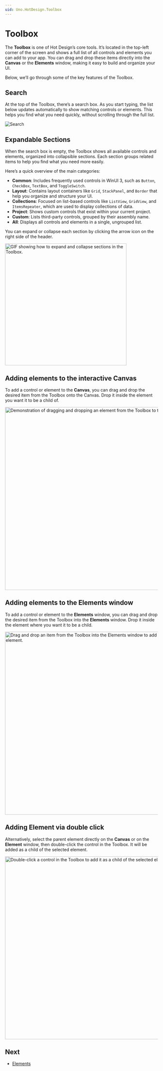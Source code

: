 ```yaml
---
uid: Uno.HotDesign.Toolbox
---
```


# Toolbox

The **Toolbox** is one of Hot Design’s core tools. It’s located in the top-left corner of the screen and shows a full list of all controls and elements you can add to your app. You can drag and drop these items directly into the **Canvas** or the **Elements** window, making it easy to build and organize your UI.

Below, we’ll go through some of the key features of the Toolbox.

## Search

At the top of the Toolbox, there’s a search box. As you start typing, the list below updates automatically to show matching controls or elements. This helps you find what you need quickly, without scrolling through the full list.

![Search](Assets/core-tools/toolbox-search.png)

## Expandable Sections

When the search box is empty, the Toolbox shows all available controls and elements, organized into collapsible sections. Each section groups related items to help you find what you need more easily.

Here’s a quick overview of the main categories:

- **Common**: Includes frequently used controls in WinUI 3, such as `Button`, `CheckBox`, `TextBox`, and `ToggleSwitch`.
- **Layout**: Contains layout containers like `Grid`, `StackPanel`, and `Border` that help you organize and structure your UI.
- **Collections**: Focused on list-based controls like `ListView`, `GridView`, and `ItemsRepeater`, which are used to display collections of data.
- **Project**: Shows custom controls that exist within your current project.
- **Custom**: Lists third-party controls, grouped by their assembly name.
- **All**: Displays all controls and elements in a single, ungrouped list.

You can expand or collapse each section by clicking the arrow icon on the right side of the header.

<img src="Assets/core-tools/media/toolbox-expand-section.gif" height="400" alt="GIF showing how to expand and collapse sections in the Toolbox." />

## Adding elements to the interactive Canvas

To add a control or element to the **Canvas**, you can drag and drop the desired item from the Toolbox onto the Canvas. Drop it inside the element you want it to be a child of.

  <img src="Assets/core-tools/media/toolbox-add-to-canvas.gif" height="600" alt="Demonstration of dragging and dropping an element from the Toolbox to the Canvas" />

## Adding elements to the Elements window

To add a control or element to the **Elements** window, you can drag and drop the desired item from the Toolbox into the **Elements** window. Drop it inside the element where you want it to be a child.

  <img src="Assets/core-tools/media/toolbox-add-to-tree.gif" height="600" alt="Drag and drop an item from the Toolbox into the Elements window to add it as a child element." />

## Adding Element via double click

Alternatively, select the parent element directly on the **Canvas** or on the **Element** window, then double-click the control in the Toolbox. It will be added as a child of the selected element.

<img src="Assets/core-tools/media/toolbox-add-to-tree-double-click.gif" height="600" alt="Double-click a control in the Toolbox to add it as a child of the selected element." />

## Next

- [Elements](xref:Uno.HotDesign.Elements)
